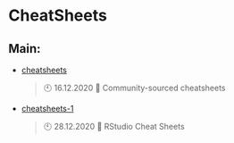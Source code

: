 # CheatSheets

## Main:
- [cheatsheets](https://github.com/Thamielis/cheatsheets)
	> :clock10: 16.12.2020
	> :memo: Community-sourced cheatsheets
- [cheatsheets-1](https://github.com/Thamielis/cheatsheets-1)
	> :clock10: 28.12.2020
	> :memo: RStudio Cheat Sheets

